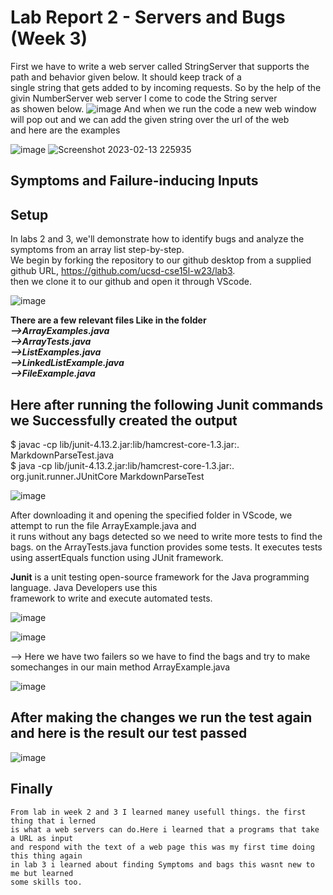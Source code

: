 # Lab Report 2 - Servers and Bugs (Week 3)
First we have to write a web server called StringServer that supports the path and behavior given below. It should keep track of a   
single string that gets added to by incoming requests. So by the help of the givin NumberServer web server I come to code the String server  
as showen below. 
![image](https://user-images.githubusercontent.com/122564368/218645233-5075dc81-bf5b-432f-a5a2-da9f21290d64.png)
 And when we run the code a new web window will pop out and we can add the given string over the url of the web  
 and here are the examples  
 
 ![image](https://user-images.githubusercontent.com/122564368/218663456-88fb356a-b31a-477f-b32a-f33b92371f21.png)
 ![Screenshot 2023-02-13 225935](https://user-images.githubusercontent.com/122564368/218663505-5ffecd50-a53f-4dfc-8697-c1d743381ba7.png)  
 
## Symptoms and Failure-inducing Inputs

## Setup
  In labs 2 and 3, we'll demonstrate how to identify bugs and analyze the symptoms from an array list step-by-step.  
  We begin by forking the repository to our github desktop from a supplied github URL, https://github.com/ucsd-cse15l-w23/lab3.   
  then we clone it to our github and open it through VScode.

![image](https://user-images.githubusercontent.com/122564368/215680175-3eab9d04-446e-4b02-b2a0-41351106c5ae.png)
   
 **There are a few relevant files Like in the folder**  
 ***-->ArrayExamples.java  
-->ArrayTests.java  
-->ListExamples.java  
-->LinkedListExample.java  
-->FileExample.java***  
## Here after running the following Junit commands we Successfully created the output
$ javac -cp lib/junit-4.13.2.jar:lib/hamcrest-core-1.3.jar:. MarkdownParseTest.java  
$ java -cp lib/junit-4.13.2.jar:lib/hamcrest-core-1.3.jar:. org.junit.runner.JUnitCore MarkdownParseTest  

![image](https://user-images.githubusercontent.com/122564368/215682540-1322af3b-7722-4071-84d4-3db01f2e1fb1.png)

 After downloading it and opening the specified folder in VScode, we attempt to run the file ArrayExample.java and   
 it runs without any bags detected so we need to write more tests to find the bags. on the ArrayTests.java 
 function provides some tests. It executes tests using assertEquals function using JUnit framework.    
 
 **Junit** is a unit testing open-source framework for the Java programming language. Java Developers use this  
 framework to write and execute automated tests.  
 

![image](https://user-images.githubusercontent.com/122564368/215683252-2e3a9772-ccb2-43a4-b89e-07382bd92a45.png)

![image](https://user-images.githubusercontent.com/122564368/215680008-7e956235-80da-4eac-a02c-cffc6c69c73b.png)  

--> Here we have two failers so we have to find the bags and try to make somechanges in our main method ArrayExample.java  

![image](https://user-images.githubusercontent.com/122564368/218657817-22966937-2e14-4c63-8683-70947d3a5a47.png)

## After making the changes we run the test again and here is the result our test passed 

![image](https://user-images.githubusercontent.com/122564368/218658273-dbac53c3-7a32-43c8-884a-5afe4d30a13f.png)    

## Finally 
    From lab in week 2 and 3 I learned maney usefull things. the first thing that i lerned  
    is what a web servers can do.Here i learned that a programs that take a URL as input  
    and respond with the text of a web page this was my first time doing this thing again   
    in lab 3 i learned about finding Symptoms and bags this wasnt new to me but learned   
    some skills too. 





